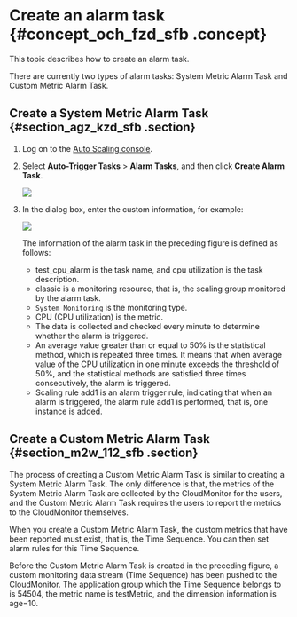 # Create an alarm task {#concept_och_fzd_sfb .concept}

This topic describes how to create an alarm task.

There are currently two types of alarm tasks: System Metric Alarm Task and Custom Metric Alarm Task.

## Create a System Metric Alarm Task {#section_agz_kzd_sfb .section}

1.  Log on to the [Auto Scaling console](https://partners-intl.console.aliyun.com/#/ess).
2.  Select **Auto-Trigger Tasks** \> **Alarm Tasks**, and then click **Create Alarm Task**.

    ![](http://static-aliyun-doc.oss-cn-hangzhou.aliyuncs.com/assets/img/40603/154227491232052_en-US.png)

3.  In the dialog box, enter the custom information, for example:

    ![](http://static-aliyun-doc.oss-cn-hangzhou.aliyuncs.com/assets/img/40603/154227491232053_en-US.png)

    The information of the alarm task in the preceding figure is defined as follows:

    -   test\_cpu\_alarm is the task name, and cpu utilization is the task description.
    -   classic is a monitoring resource, that is, the scaling group monitored by the alarm task.
    -   `System Monitoring` is the monitoring type.
    -   CPU \(CPU utilization\) is the metric.
    -   The data is collected and checked every minute to determine whether the alarm is triggered.
    -   An average value greater than or equal to 50% is the statistical method, which is repeated three times. It means that when average value of the CPU utilization in one minute exceeds the threshold of 50%, and the statistical methods are satisfied three times consecutively, the alarm is triggered.
    -   Scaling rule add1 is an alarm trigger rule, indicating that when an alarm is triggered, the alarm rule add1 is performed, that is, one instance is added.

## Create a Custom Metric Alarm Task {#section_m2w_112_sfb .section}

The process of creating a Custom Metric Alarm Task is similar to creating a System Metric Alarm Task. The only difference is that, the metrics of the System Metric Alarm Task are collected by the CloudMonitor for the users, and the Custom Metric Alarm Task requires the users to report the metrics to the CloudMonitor themselves.

When you create a Custom Metric Alarm Task, the custom metrics that have been reported must exist, that is, the Time Sequence. You can then set alarm rules for this Time Sequence.

Before the Custom Metric Alarm Task is created in the preceding figure, a custom monitoring data stream \(Time Sequence\) has been pushed to the CloudMonitor. The application group which the Time Sequence belongs to is 54504, the metric name is testMetric, and the dimension information is age=10.

